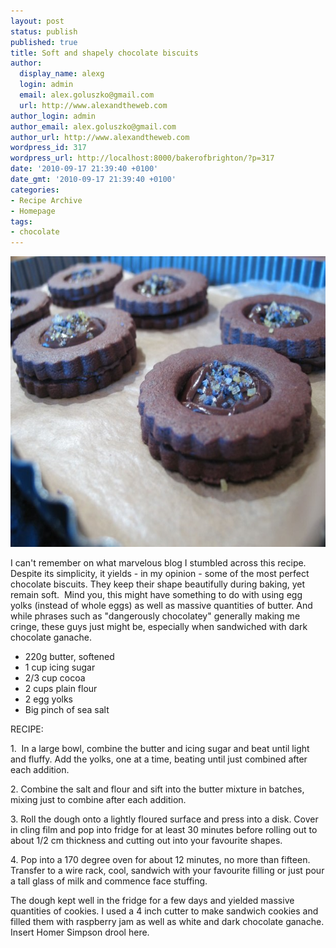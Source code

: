 ```yaml
---
layout: post
status: publish
published: true
title: Soft and shapely chocolate biscuits
author:
  display_name: alexg
  login: admin
  email: alex.goluszko@gmail.com
  url: http://www.alexandtheweb.com
author_login: admin
author_email: alex.goluszko@gmail.com
author_url: http://www.alexandtheweb.com
wordpress_id: 317
wordpress_url: http://localhost:8000/bakerofbrighton/?p=317
date: '2010-09-17 21:39:40 +0100'
date_gmt: '2010-09-17 21:39:40 +0100'
categories:
- Recipe Archive
- Homepage
tags:
- chocolate
---
```

<p><a href="images/2010/09/IMG_3031-copy.jpg"><img class="alignnone size-medium wp-image-319" title="Chocolate sandwich biscuits" src="/images/2010/09/IMG_3031-copy-620x465.jpg" alt="Chocolate sandwich biscuits" width="620" height="465" /></a></p>
<p>I can't remember on what marvelous blog I stumbled across this recipe. Despite its simplicity, it yields - in my opinion - some of the most perfect chocolate biscuits. They keep their shape beautifully during baking, yet remain soft.  Mind you, this might have something to do with using egg yolks (instead of whole eggs) as well as massive quantities of butter. And while phrases such as "dangerously chocolatey" generally making me cringe, these guys just might be, especially when sandwiched with dark chocolate ganache.</p>
<ul>
<li>220g butter, softened</li>
<li>1 cup icing sugar</li>
<li>2/3 cup cocoa</li>
<li>2 cups plain flour</li>
<li>2 egg yolks</li>
<li>Big pinch of sea salt</li>
</ul>
<p>RECIPE:</p>
<p>1.  In a large bowl, combine the butter and icing sugar and beat until light and fluffy. Add the yolks, one at a time, beating until just combined after each addition.</p>
<p>2. Combine the salt and flour and sift into the butter mixture in batches, mixing just to combine after each addition.</p>
<p>3. Roll the dough onto a lightly floured surface and press into a disk. Cover in cling film and pop into fridge for at least 30 minutes before rolling out to about 1/2 cm thickness and cutting out into your favourite shapes.</p>
<p>4. Pop into a 170 degree oven for about 12 minutes, no more than fifteen. Transfer to a wire rack, cool, sandwich with your favourite filling or just pour a tall glass of milk and commence face stuffing.</p>
<p>The dough kept well in the fridge for a few days and yielded massive quantities of cookies. I used a 4 inch cutter to make sandwich cookies and filled them with raspberry jam as well as white and dark chocolate ganache. Insert Homer Simpson drool here.</p>
